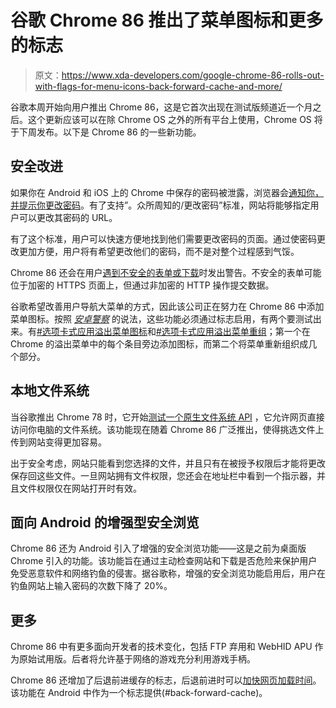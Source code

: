 # 谷歌 Chrome 86 推出了菜单图标和更多的标志

> 原文：<https://www.xda-developers.com/google-chrome-86-rolls-out-with-flags-for-menu-icons-back-forward-cache-and-more/>

谷歌本周开始向用户推出 Chrome 86，这是它首次出现在测试版频道近一个月之后。这个更新应该可以在除 Chrome OS 之外的所有平台上使用，Chrome OS 将于下周发布。以下是 Chrome 86 的一些新功能。

## 安全改进

如果你在 Android 和 iOS 上的 Chrome 中保存的密码被泄露，浏览器会[通知你，并提示你更改密码](https://www.xda-developers.com/google-chrome-ios-android-check-newly-saved-passwords-compromised/)。有了支持”。众所周知的/更改密码”标准，网站将能够指定用户可以更改其密码的 URL。

有了这个标准，用户可以快速方便地找到他们需要更改密码的页面。通过使密码更改更加方便，用户将有希望更改他们的密码，而不是对整个过程感到气馁。

Chrome 86 还会在用户[遇到不安全的表单或下载](https://www.xda-developers.com/google-chrome-86-protect-users-filling-out-insecure-forms-secure-https-pages/)时发出警告。不安全的表单可能位于加密的 HTTPS 页面上，但通过非加密的 HTTP 操作提交数据。

谷歌希望改善用户导航大菜单的方式，因此该公司正在努力在 Chrome 86 中添加菜单图标。按照 [*安卓警察*](https://www.androidpolice.com/2020/10/07/chrome-86/) 的说法，这些功能必须通过标志启用，有两个要测试出来。有[#选项卡式应用溢出菜单图标](//flags/#tabbed-app-overflow-menu-icons)和[#选项卡式应用溢出菜单重组](//flags/#tabbed-app-overflow-menu-icons)；第一个在 Chrome 的溢出菜单中的每个条目旁边添加图标，而第二个将菜单重新组织成几个部分。

## 本地文件系统

当谷歌推出 Chrome 78 时，它开始[测试一个原生文件系统 API](https://www.xda-developers.com/google-announces-chrome-developer-tools-reduce-page-loads-native-app-experiences/) ，它允许网页直接访问你电脑的文件系统。该功能现在随着 Chrome 86 广泛推出，使得挑选文件上传到网站变得更加容易。

出于安全考虑，网站只能看到您选择的文件，并且只有在被授予权限后才能将更改保存回这些文件。一旦网站拥有文件权限，您还会在地址栏中看到一个指示器，并且文件权限仅在网站打开时有效。

## 面向 Android 的增强型安全浏览

Chrome 86 还为 Android 引入了增强的安全浏览功能——这是之前为桌面版 Chrome 引入的功能。该功能旨在通过主动检查网站和下载是否危险来保护用户免受恶意软件和网络钓鱼的侵害。据谷歌称，增强的安全浏览功能启用后，用户在钓鱼网站上输入密码的次数下降了 20%。

## 更多

Chrome 86 中有更多面向开发者的技术变化，包括 FTP 弃用和 WebHID APU 作为原始试用版。后者将允许基于网络的游戏充分利用游戏手柄。

Chrome 86 还增加了后退前进缓存的标志，后退前进时可以[加快网页加载时间](https://www.xda-developers.com/back-forward-google-chrome-faster-bfcache/)。该功能在 Android 中作为一个标志提供(#back-forward-cache)。